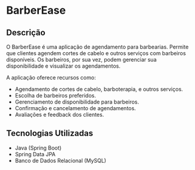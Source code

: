 # BarberEase

## Descrição

O BarberEase é uma aplicação de agendamento para barbearias. Permite que clientes agendem cortes de cabelo e outros serviços com barbeiros disponíveis. Os barbeiros, por sua vez, podem gerenciar sua disponibilidade e visualizar os agendamentos.

A aplicação oferece recursos como:

- Agendamento de cortes de cabelo, barboterapia, e outros serviços.
- Escolha de barbeiros preferidos.
- Gerenciamento de disponibilidade para barbeiros.
- Confirmação e cancelamento de agendamentos.
- Avaliações e feedback dos clientes.

## Tecnologias Utilizadas

- Java (Spring Boot)
- Spring Data JPA
- Banco de Dados Relacional (MySQL)




